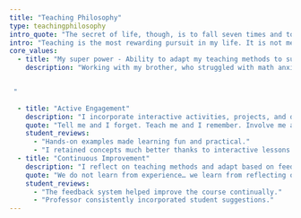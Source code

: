 ```yaml
---
title: "Teaching Philosophy"
type: teachingphilosophy
intro_quote: "The secret of life, though, is to fall seven times and to get up eight times! - Paulo Coelho"
intro: "Teaching is the most rewarding pursuit in my life. It is not merely a career to me but a source of deep, personal fulfilment and healing. My passion for teaching began at the age of ten when I started teaching my younger brother. Ever since, becoming a mathematics teacher has always been my dream. As someone who struggled and grew through my own learning experiences, I know how impactful it is to create a space where students can feel safe, supported, and heard even when they make mistakes. In mathematics, errors are not just inevitable, but also a crucial step in the learning process. In my classroom, I aim to build a supportive, low-pressure environment where students can stumble, reflect, and improve. Just as important, I aim to cultivate a sense of belonging for all the students, whether or not they choose to continue in Mathematics. Some aspects of my teaching philosophy, as described below, are designed to help the growth of not only my students, but also myself as a teacher, and move forward together as a learning community."
core_values:
  - title: "My super power - Ability to adapt my teaching methods to suit the needs of different students."
    description: "Working with my brother, who struggled with math anxiety while I found the subject intuitive and easy, taught me the importance of tailoring my approach to individual abilities and learning styles. This experience has shaped me and enabled me to effectively engage with a broad spectrum of learners, from those who fear mathematics to those who are eager to explore its depth. I apply my adapting strategy to two primary categories: the courses that serve students with minimal or no prior mathematical exposure, and the courses that primarily serve students with a strong mathematical foundation. While these help guide my planning, they are not rigid divisions, but rather two ends of a spectrum. In practice, every classroom falls somewhere in between, and I continuously adjust my teaching methods based on the specific dynamics of the group I'm working with.


 "
    
  - title: "Active Engagement"
    description: "I incorporate interactive activities, projects, and discussions in my courses."
    quote: "Tell me and I forget. Teach me and I remember. Involve me and I learn. — Benjamin Franklin"
    student_reviews:
      - "Hands-on examples made learning fun and practical."
      - "I retained concepts much better thanks to interactive lessons."
  - title: "Continuous Improvement"
    description: "I reflect on teaching methods and adapt based on feedback and results."
    quote: "We do not learn from experience… we learn from reflecting on experience. — John Dewey"
    student_reviews:
      - "The feedback system helped improve the course continually."
      - "Professor consistently incorporated student suggestions."
---
```


